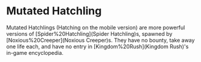# Mutated Hatchling

Mutated Hatchlings (Hatching on the mobile version) are more powerful versions of [Spider%20Hatchling](Spider Hatchling)s, spawned by [Noxious%20Creeper](Noxious Creeper)s. They have no bounty, take away one life each, and have no entry in [Kingdom%20Rush](Kingdom Rush)'s in-game encyclopedia.